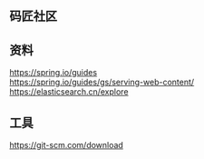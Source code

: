 ## 码匠社区
## 资料
https://spring.io/guides  
https://spring.io/guides/gs/serving-web-content/  
https://elasticsearch.cn/explore  


## 工具
https://git-scm.com/download